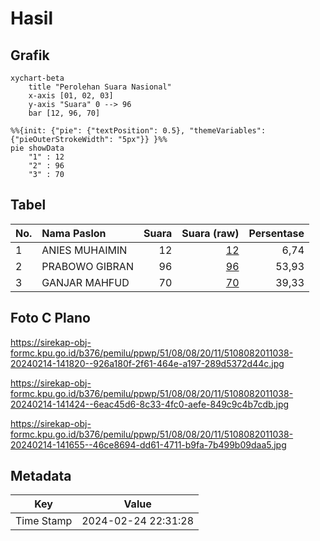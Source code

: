 # Hasil

## Grafik

```mermaid
xychart-beta
    title "Perolehan Suara Nasional"
    x-axis [01, 02, 03]
    y-axis "Suara" 0 --> 96
    bar [12, 96, 70]
```

```mermaid
%%{init: {"pie": {"textPosition": 0.5}, "themeVariables": {"pieOuterStrokeWidth": "5px"}} }%%
pie showData
    "1" : 12
    "2" : 96
    "3" : 70
```

## Tabel

| No. | Nama Paslon    | Suara | Suara (raw) | Persentase |
|:--- |:-------------- | -----:| -----------:| ----------:|
| 1   | ANIES MUHAIMIN | 12    | [12][p-1]   | 6,74       |
| 2   | PRABOWO GIBRAN | 96    | [96][p-2]   | 53,93      |
| 3   | GANJAR MAHFUD  | 70    | [70][p-3]   | 39,33      |


[p-1]: https://github.com/gigit-pemilu/pemilu-2024/blob/main/pilpres/hitung-suara/sub/51-bali/sub/08-buleleng/sub/08-kubutambahan/sub/2011-kubutambahan/sub/038-tps/sub/paslon-1.txt
[p-2]: https://github.com/gigit-pemilu/pemilu-2024/blob/main/pilpres/hitung-suara/sub/51-bali/sub/08-buleleng/sub/08-kubutambahan/sub/2011-kubutambahan/sub/038-tps/sub/paslon-2.txt
[p-3]: https://github.com/gigit-pemilu/pemilu-2024/blob/main/pilpres/hitung-suara/sub/51-bali/sub/08-buleleng/sub/08-kubutambahan/sub/2011-kubutambahan/sub/038-tps/sub/paslon-3.txt

## Foto C Plano

https://sirekap-obj-formc.kpu.go.id/b376/pemilu/ppwp/51/08/08/20/11/5108082011038-20240214-141820--926a180f-2f61-464e-a197-289d5372d44c.jpg

https://sirekap-obj-formc.kpu.go.id/b376/pemilu/ppwp/51/08/08/20/11/5108082011038-20240214-141424--6eac45d6-8c33-4fc0-aefe-849c9c4b7cdb.jpg

https://sirekap-obj-formc.kpu.go.id/b376/pemilu/ppwp/51/08/08/20/11/5108082011038-20240214-141655--46ce8694-dd61-4711-b9fa-7b499b09daa5.jpg


## Metadata

| Key        | Value               |
| ---------- | ------------------- |
| Time Stamp | 2024-02-24 22:31:28 |



